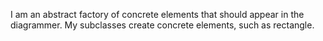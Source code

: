 I am an abstract factory of concrete elements that should appear in the diagrammer. My subclasses create concrete elements, such as rectangle.